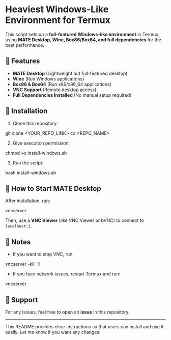 # Heaviest Windows-Like Environment for Termux  
This script sets up a **full-featured Windows-like environment** in Termux, using **MATE Desktop, Wine, Box86/Box64, and full dependencies** for the best performance.  

## 🔹 Features  
- **MATE Desktop** (Lightweight but full-featured desktop)  
- **Wine** (Run Windows applications)  
- **Box86 & Box64** (Run x86/x86_64 applications)  
- **VNC Support** (Remote desktop access)  
- **Full Dependencies Installed** (No manual setup required)  

## 🔹 Installation  
1. Clone this repository:

git clone <YOUR_REPO_LINK> cd <REPO_NAME>

2. Give execution permission:

chmod +x install-windows.sh

3. Run the script:

bash install-windows.sh

## 🔹 How to Start MATE Desktop  
After installation, run:

vncserver

Then, use a **VNC Viewer** (like VNC Viewer or bVNC) to connect to `localhost:1`.  

## 🔹 Notes  
- If you want to stop VNC, run:

vncserver -kill :1

- If you face network issues, restart Termux and run:

vncserver

## 🔹 Support  
For any issues, feel free to open an **issue** in this repository.  

---

This README provides clear instructions so that users can install and use it easily. Let me know if you want any changes!
